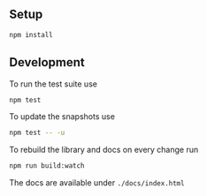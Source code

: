 ## Setup

```bash
npm install
```

## Development

To run the test suite use

```bash
npm test
```

To update the snapshots use

```bash
npm test -- -u
```

To rebuild the library and docs on every change run

```bash
npm run build:watch
```

The docs are available under `./docs/index.html`

